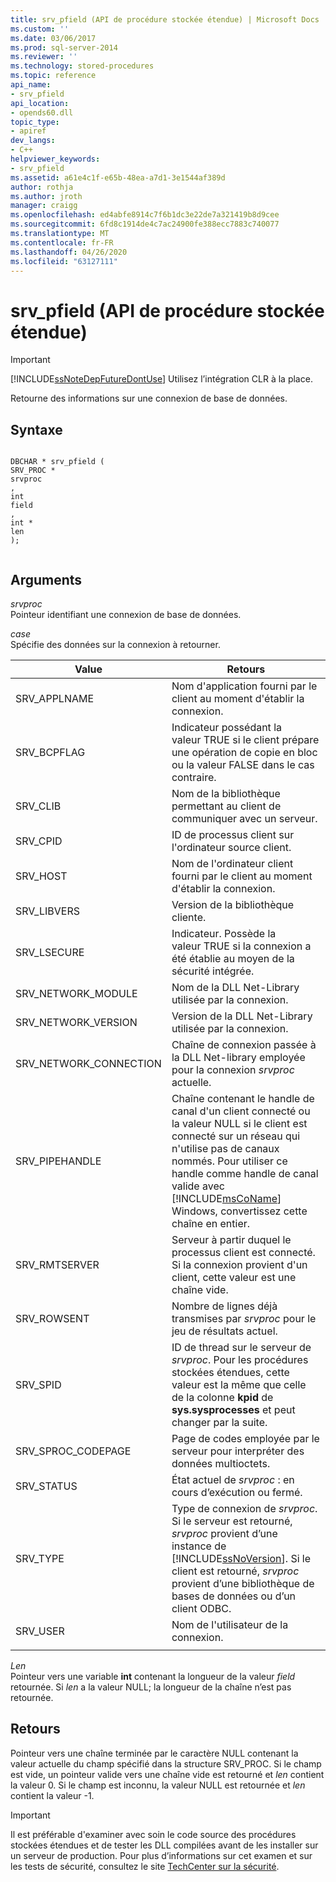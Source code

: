 ```yaml
---
title: srv_pfield (API de procédure stockée étendue) | Microsoft Docs
ms.custom: ''
ms.date: 03/06/2017
ms.prod: sql-server-2014
ms.reviewer: ''
ms.technology: stored-procedures
ms.topic: reference
api_name:
- srv_pfield
api_location:
- opends60.dll
topic_type:
- apiref
dev_langs:
- C++
helpviewer_keywords:
- srv_pfield
ms.assetid: a61e4c1f-e65b-48ea-a7d1-3e1544af389d
author: rothja
ms.author: jroth
manager: craigg
ms.openlocfilehash: ed4abfe8914c7f6b1dc3e22de7a321419b8d9cee
ms.sourcegitcommit: 6fd8c1914de4c7ac24900fe388ecc7883c740077
ms.translationtype: MT
ms.contentlocale: fr-FR
ms.lasthandoff: 04/26/2020
ms.locfileid: "63127111"
---
```

# <a name="srv_pfield-extended-stored-procedure-api"></a>srv_pfield (API de procédure stockée étendue)
    
> [!IMPORTANT]  
>  [!INCLUDE[ssNoteDepFutureDontUse](../../includes/ssnotedepfuturedontuse-md.md)] Utilisez l’intégration CLR à la place.  
  
 Retourne des informations sur une connexion de base de données.  
  
## <a name="syntax"></a>Syntaxe  
  
```  
  
DBCHAR * srv_pfield (  
SRV_PROC *  
srvproc  
,  
int   
field  
,  
int *  
len  
);  
  
```  
  
## <a name="arguments"></a>Arguments  
 *srvproc*  
 Pointeur identifiant une connexion de base de données.  
  
 *case*  
 Spécifie des données sur la connexion à retourner.  
  
|Value|Retours|  
|-----------|-------------|  
|SRV_APPLNAME|Nom d'application fourni par le client au moment d'établir la connexion.|  
|SRV_BCPFLAG|Indicateur possédant la valeur TRUE si le client prépare une opération de copie en bloc ou la valeur FALSE dans le cas contraire.|  
|SRV_CLIB|Nom de la bibliothèque permettant au client de communiquer avec un serveur.|  
|SRV_CPID|ID de processus client sur l'ordinateur source client.|  
|SRV_HOST|Nom de l'ordinateur client fourni par le client au moment d'établir la connexion.|  
|SRV_LIBVERS|Version de la bibliothèque cliente.|  
|SRV_LSECURE|Indicateur. Possède la valeur TRUE si la connexion a été établie au moyen de la sécurité intégrée.|  
|SRV_NETWORK_MODULE|Nom de la DLL Net-Library utilisée par la connexion.|  
|SRV_NETWORK_VERSION|Version de la DLL Net-Library utilisée par la connexion.|  
|SRV_NETWORK_CONNECTION|Chaîne de connexion passée à la DLL Net-library employée pour la connexion *srvproc* actuelle.|  
|SRV_PIPEHANDLE|Chaîne contenant le handle de canal d'un client connecté ou la valeur NULL si le client est connecté sur un réseau qui n'utilise pas de canaux nommés. Pour utiliser ce handle comme handle de canal valide avec [!INCLUDE[msCoName](../../includes/msconame-md.md)] Windows, convertissez cette chaîne en entier.|  
|SRV_RMTSERVER|Serveur à partir duquel le processus client est connecté. Si la connexion provient d'un client, cette valeur est une chaîne vide.|  
|SRV_ROWSENT|Nombre de lignes déjà transmises par *srvproc* pour le jeu de résultats actuel.|  
|SRV_SPID|ID de thread sur le serveur de *srvproc*. Pour les procédures stockées étendues, cette valeur est la même que celle de la colonne **kpid** de **sys.sysprocesses** et peut changer par la suite.|  
|SRV_SPROC_CODEPAGE|Page de codes employée par le serveur pour interpréter des données multioctets.|  
|SRV_STATUS|État actuel de *srvproc* : en cours d’exécution ou fermé.|  
|SRV_TYPE|Type de connexion de *srvproc*. Si le serveur est retourné, *srvproc* provient d’une instance de [!INCLUDE[ssNoVersion](../../includes/ssnoversion-md.md)]. Si le client est retourné, *srvproc* provient d’une bibliothèque de bases de données ou d’un client ODBC.|  
|SRV_USER|Nom de l'utilisateur de la connexion.|  
|||  
  
 *Len*  
 Pointeur vers une variable **int** contenant la longueur de la valeur *field* retournée. Si *len* a la valeur NULL; la longueur de la chaîne n’est pas retournée.  
  
## <a name="returns"></a>Retours  
 Pointeur vers une chaîne terminée par le caractère NULL contenant la valeur actuelle du champ spécifié dans la structure SRV_PROC. Si le champ est vide, un pointeur valide vers une chaîne vide est retourné et *len* contient la valeur 0. Si le champ est inconnu, la valeur NULL est retournée et *len* contient la valeur -1.  
  
> [!IMPORTANT]  
>  Il est préférable d'examiner avec soin le code source des procédures stockées étendues et de tester les DLL compilées avant de les installer sur un serveur de production. Pour plus d’informations sur cet examen et sur les tests de sécurité, consultez le site [TechCenter sur la sécurité](https://go.microsoft.com/fwlink/?LinkID=54761&amp;clcid=0x409https://msdn.microsoft.com/security/).  
  
  
